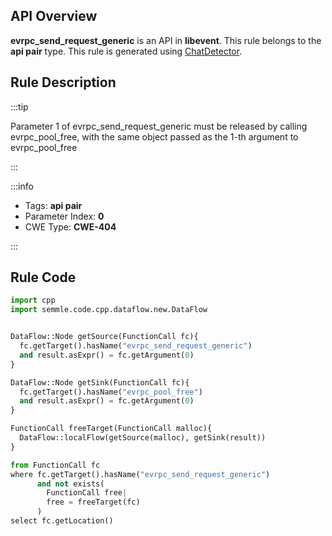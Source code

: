---
---


## API Overview
**evrpc_send_request_generic** is an API in **libevent**. This rule belongs to the **api pair** type. This rule is generated using [ChatDetector](../../tools/ChatDetector).
## Rule Description

:::tip

Parameter 1 of evrpc_send_request_generic must be released by calling evrpc_pool_free, with the same object passed as the 1-th argument to evrpc_pool_free

:::

:::info

- Tags: **api pair**
- Parameter Index: **0**
- CWE Type: **CWE-404**

:::

## Rule Code
```python
import cpp
import semmle.code.cpp.dataflow.new.DataFlow


DataFlow::Node getSource(FunctionCall fc){
  fc.getTarget().hasName("evrpc_send_request_generic")
  and result.asExpr() = fc.getArgument(0)
}

DataFlow::Node getSink(FunctionCall fc){
  fc.getTarget().hasName("evrpc_pool_free")
  and result.asExpr() = fc.getArgument(0)
}

FunctionCall freeTarget(FunctionCall malloc){
  DataFlow::localFlow(getSource(malloc), getSink(result))
}

from FunctionCall fc
where fc.getTarget().hasName("evrpc_send_request_generic")
      and not exists(
        FunctionCall free| 
        free = freeTarget(fc)
      )
select fc.getLocation()
```
